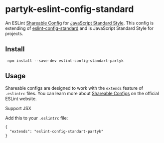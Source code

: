 # partyk-eslint-config-standard

An ESLint [Shareable Config](https://eslint.org/docs/developer-guide/shareable-configs) for [JavaScript Standard Style](http://standardjs.com/). This config is extending of [eslint-config-standard](https://github.com/standard/eslint-config-standard) and is JavaScript Standard Style for projects.

## Install

```
 npm install --save-dev eslint-config-standart-partyk
```
 
## Usage

Shareable configs are designed to work with the `extends` feature of `.eslintrc` files.
You can learn more about
[Shareable Configs](http://eslint.org/docs/developer-guide/shareable-configs) on the
official ESLint website.

Support JSX

Add this to your `.eslintrc` file:

```
{
  "extends": "eslint-config-standart-partyk"
}
```